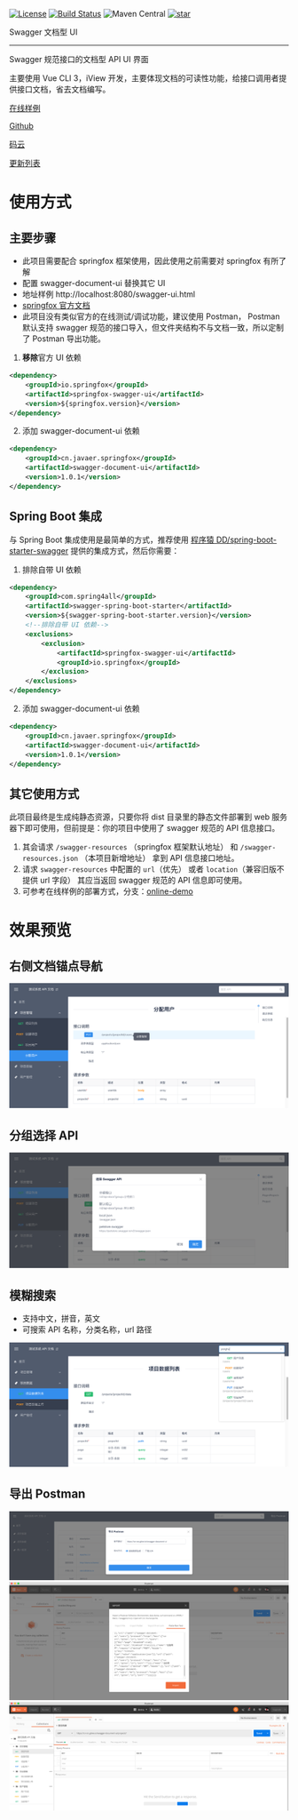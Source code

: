 [![License](https://img.shields.io/badge/License-Apache%202.0-blue.svg)](https://opensource.org/licenses/Apache-2.0)
[![Build Status](https://travis-ci.org/cn-src/swagger-document-ui.svg?branch=dev)](https://travis-ci.org/cn-src/swagger-document-ui)
![Maven Central](https://img.shields.io/maven-central/v/cn.javaer.springfox/swagger-document-ui.svg)
[![star](https://gitee.com/cn-src/swagger-document-ui/badge/star.svg?theme=dark)](https://gitee.com/cn-src/swagger-document-ui/stargazers)

Swagger 文档型 UI

---

Swagger 规范接口的文档型 API UI 界面

主要使用 Vue CLI 3，iView 开发，主要体现文档的可读性功能，给接口调用者提供接口文档，省去文档编写。

[在线样例](http://cn-src.gitee.io/swagger-document-ui/swagger-ui.html)

[Github](https://github.com/cn-src/swagger-document-ui)

[码云](https://gitee.com/cn-src/swagger-document-ui)

[更新列表](https://github.com/cn-src/swagger-document-ui/releases)

# 使用方式

## 主要步骤

-   此项目需要配合 springfox 框架使用，因此使用之前需要对 springfox 有所了解
-   配置 swagger-document-ui 替换其它 UI
-   地址样例 http://localhost:8080/swagger-ui.html
-   [springfox 官方文档](http://springfox.github.io/springfox/docs/current/)
-   此项目没有类似官方的在线测试/调试功能，建议使用 Postman，
    Postman 默认支持 swagger 规范的接口导入，但文件夹结构不与文档一致，所以定制了 Postman 导出功能。

1. **移除**官方 UI 依赖

```xml
<dependency>
    <groupId>io.springfox</groupId>
    <artifactId>springfox-swagger-ui</artifactId>
    <version>${springfox.version}</version>
</dependency>
```

2. 添加 swagger-document-ui 依赖

```xml
<dependency>
    <groupId>cn.javaer.springfox</groupId>
    <artifactId>swagger-document-ui</artifactId>
    <version>1.0.1</version>
</dependency>
```

## Spring Boot 集成

与 Spring Boot 集成使用是最简单的方式，推荐使用 [程序猿 DD/spring-boot-starter-swagger](https://gitee.com/didispace/spring-boot-starter-swagger)
提供的集成方式，然后你需要：

1. 排除自带 UI 依赖

```xml
<dependency>
    <groupId>com.spring4all</groupId>
    <artifactId>swagger-spring-boot-starter</artifactId>
    <version>${swagger-spring-boot-starter.version}</version>
    <!--排除自带 UI 依赖-->
    <exclusions>
        <exclusion>
            <artifactId>springfox-swagger-ui</artifactId>
            <groupId>io.springfox</groupId>
        </exclusion>
    </exclusions>
</dependency>
```

2. 添加 swagger-document-ui 依赖

```xml
<dependency>
    <groupId>cn.javaer.springfox</groupId>
    <artifactId>swagger-document-ui</artifactId>
    <version>1.0.1</version>
</dependency>
```

## 其它使用方式

此项目最终是生成纯静态资源，只要你将 dist 目录里的静态文件部署到 web 服务器下即可使用，但前提是：你的项目中使用了 swagger 规范的 API 信息接口。

1. 其会请求 `/swagger-resources` （springfox 框架默认地址） 和 `/swagger-resources.json` （本项目新增地址） 拿到 API 信息接口地址。
2. 请求 `swagger-resources` 中配置的 `url`（优先） 或者 `location`（兼容旧版不提供 url 字段） 其应当返回 swagger 规范的 API 信息即可使用。
3. 可参考在线样例的部署方式，分支：[online-demo](https://gitee.com/cn-src/swagger-document-ui/tree/online-demo/)

# 效果预览

## 右侧文档锚点导航

![](docs/demo1.png)

## 分组选择 API

![](docs/demo2.png)

## 模糊搜索

-   支持中文，拼音，英文
-   可搜索 API 名称，分类名称，url 路径

![](docs/demo3.png)

## 导出 Postman

![](docs/demo4.png)
![](docs/postman1.png)
![](docs/postman2.png)

